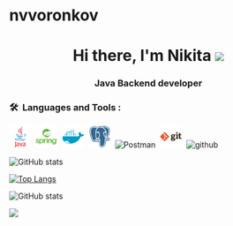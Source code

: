 # nvvoronkov
<h1 align="center">Hi there, I'm Nikita</a> 
<img src="https://github.com/blackcater/blackcater/raw/main/images/Hi.gif"/></h1>
<h3 align="center">Java Backend developer</h3>

### 🛠 &nbsp;Languages and Tools :

<p>
<img src="https://github.com/devicons/devicon/blob/master/icons/java/java-original-wordmark.svg" title="Java" alt="Java" width="40" height="40"/>&nbsp;
<img src="https://github.com/devicons/devicon/blob/master/icons/spring/spring-original-wordmark.svg" title="Spring" alt="Spring" width="40" height="40"/>&nbsp;
<img src="https://github.com/devicons/devicon/blob/master/icons/docker/docker-plain.svg" title="Docker" alt="Docker" width="40" height="40"/>&nbsp;
<img src="https://github.com/devicons/devicon/blob/master/icons/postgresql/postgresql-plain.svg" title="PostgreSQL"  alt="PostgreSQL" width="40" height="40"/>&nbsp;
<img src="https://www.vectorlogo.zone/logos/getpostman/getpostman-icon.svg" title="Postman"  alt="Postman" width="40" height="40"/>&nbsp;
<img src="https://github.com/devicons/devicon/blob/master/icons/git/git-original-wordmark.svg" title="Git" **alt="Git" width="40" height="40"/>&nbsp;
<img src='https://cdn.jsdelivr.net/npm/simple-icons@3.0.1/icons/github.svg' alt='github' height='40'>
</p>

![GitHub stats](http://github-profile-summary-cards.vercel.app/api/cards/profile-details?username=nvvoronkov&theme=github)


[![Top Langs](https://github-readme-stats.vercel.app/api/top-langs/?username=nvvoronkov)](https://github.com/anuraghazra/github-readme-stats)

![GitHub stats](https://github-readme-stats.vercel.app/api?username=nvvoronkov&show_icons=true)  

![](https://komarev.com/ghpvc/?username=your-github-nvvoronkov)
